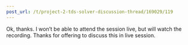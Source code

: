 ```yaml
---
post_url: /t/project-2-tds-solver-discussion-thread/169029/119
---
```

Ok, thanks. I won’t be able to attend the session live, but will watch the recording. Thanks for offering to discuss this in live session.